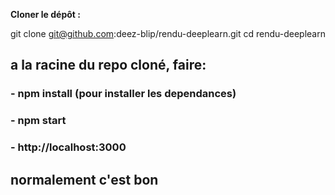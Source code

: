 **Cloner le dépôt :**

git clone git@github.com:deez-blip/rendu-deeplearn.git
cd rendu-deeplearn

## a la racine du repo cloné, faire:
### - npm install (pour installer les dependances)
### - npm start
### - http://localhost:3000

## normalement c'est bon
